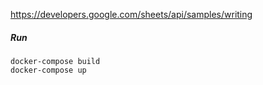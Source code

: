 https://developers.google.com/sheets/api/samples/writing

##### Run
```
docker-compose build
docker-compose up 
```

